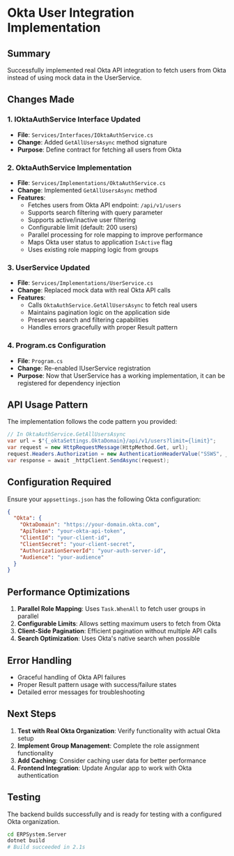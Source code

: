 # Okta User Integration Implementation

## Summary

Successfully implemented real Okta API integration to fetch users from Okta instead of using mock data in the UserService.

## Changes Made

### 1. IOktaAuthService Interface Updated
- **File**: `Services/Interfaces/IOktaAuthService.cs`
- **Change**: Added `GetAllUsersAsync` method signature
- **Purpose**: Define contract for fetching all users from Okta

### 2. OktaAuthService Implementation
- **File**: `Services/Implementations/OktaAuthService.cs`
- **Change**: Implemented `GetAllUsersAsync` method
- **Features**:
  - Fetches users from Okta API endpoint: `/api/v1/users`
  - Supports search filtering with query parameter
  - Supports active/inactive user filtering
  - Configurable limit (default: 200 users)
  - Parallel processing for role mapping to improve performance
  - Maps Okta user status to application `IsActive` flag
  - Uses existing role mapping logic from groups

### 3. UserService Updated
- **File**: `Services/Implementations/UserService.cs`
- **Change**: Replaced mock data with real Okta API calls
- **Features**:
  - Calls `OktaAuthService.GetAllUsersAsync` to fetch real users
  - Maintains pagination logic on the application side
  - Preserves search and filtering capabilities
  - Handles errors gracefully with proper Result pattern

### 4. Program.cs Configuration
- **File**: `Program.cs`
- **Change**: Re-enabled IUserService registration
- **Purpose**: Now that UserService has a working implementation, it can be registered for dependency injection

## API Usage Pattern

The implementation follows the code pattern you provided:

```csharp
// In OktaAuthService.GetAllUsersAsync
var url = $"{_oktaSettings.OktaDomain}/api/v1/users?limit={limit}";
var request = new HttpRequestMessage(HttpMethod.Get, url);
request.Headers.Authorization = new AuthenticationHeaderValue("SSWS", _oktaSettings.ApiToken);
var response = await _httpClient.SendAsync(request);
```

## Configuration Required

Ensure your `appsettings.json` has the following Okta configuration:

```json
{
  "Okta": {
    "OktaDomain": "https://your-domain.okta.com",
    "ApiToken": "your-okta-api-token",
    "ClientId": "your-client-id",
    "ClientSecret": "your-client-secret",
    "AuthorizationServerId": "your-auth-server-id",
    "Audience": "your-audience"
  }
}
```

## Performance Optimizations

1. **Parallel Role Mapping**: Uses `Task.WhenAll` to fetch user groups in parallel
2. **Configurable Limits**: Allows setting maximum users to fetch from Okta
3. **Client-Side Pagination**: Efficient pagination without multiple API calls
4. **Search Optimization**: Uses Okta's native search when possible

## Error Handling

- Graceful handling of Okta API failures
- Proper Result pattern usage with success/failure states
- Detailed error messages for troubleshooting

## Next Steps

1. **Test with Real Okta Organization**: Verify functionality with actual Okta setup
2. **Implement Group Management**: Complete the role assignment functionality
3. **Add Caching**: Consider caching user data for better performance
4. **Frontend Integration**: Update Angular app to work with Okta authentication

## Testing

The backend builds successfully and is ready for testing with a configured Okta organization.

```bash
cd ERPSystem.Server
dotnet build
# Build succeeded in 2.1s
```
